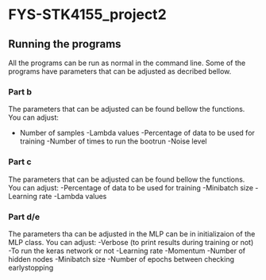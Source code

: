 # FYS-STK4155_project2

## Running the programs
All the programs can be run as normal in the command line. Some of the programs have parameters that can be adjusted as decribed bellow.

### Part b
The parameters that can be adjusted can be found bellow the functions. You can adjust:
- Number of samples
-Lambda values
-Percentage of data to be used for training
-Number of times to run the bootrun
-Noise level

### Part c
The parameters that can be adjusted can be found bellow the functions. You can adjust:
-Percentage of data to be used for training
-Minibatch size
-Learning rate
-Lambda values

### Part d/e
The parameters tha can be adjusted in the MLP can be in initializaion of the MLP class. You can adjust:
-Verbose (to print results during training or not)
-To run the keras network or not
-Learning rate
-Momentum
-Number of hidden nodes
-Minibatch size
-Number of epochs between checking earlystopping
